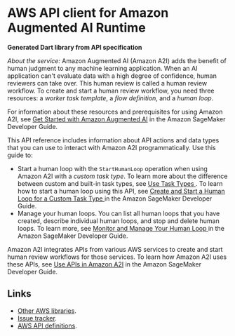 # AWS API client for Amazon Augmented AI Runtime

**Generated Dart library from API specification**

*About the service:*
Amazon Augmented AI (Amazon A2I) adds the benefit of human judgment to any
machine learning application. When an AI application can't evaluate data
with a high degree of confidence, human reviewers can take over. This human
review is called a human review workflow. To create and start a human review
workflow, you need three resources: a <i>worker task template</i>, a <i>flow
definition</i>, and a <i>human loop</i>.

For information about these resources and prerequisites for using Amazon
A2I, see <a
href="https://docs.aws.amazon.com/sagemaker/latest/dg/a2i-getting-started.html">Get
Started with Amazon Augmented AI</a> in the Amazon SageMaker Developer
Guide.

This API reference includes information about API actions and data types
that you can use to interact with Amazon A2I programmatically. Use this
guide to:

<ul>
<li>
Start a human loop with the <code>StartHumanLoop</code> operation when using
Amazon A2I with a <i>custom task type</i>. To learn more about the
difference between custom and built-in task types, see <a
href="https://docs.aws.amazon.com/sagemaker/latest/dg/a2i-task-types-general.html">Use
Task Types </a>. To learn how to start a human loop using this API, see <a
href="https://docs.aws.amazon.com/sagemaker/latest/dg/a2i-start-human-loop.html#a2i-instructions-starthumanloop">Create
and Start a Human Loop for a Custom Task Type </a> in the Amazon SageMaker
Developer Guide.
</li>
<li>
Manage your human loops. You can list all human loops that you have created,
describe individual human loops, and stop and delete human loops. To learn
more, see <a
href="https://docs.aws.amazon.com/sagemaker/latest/dg/a2i-monitor-humanloop-results.html">Monitor
and Manage Your Human Loop </a> in the Amazon SageMaker Developer Guide.
</li>
</ul>
Amazon A2I integrates APIs from various AWS services to create and start
human review workflows for those services. To learn how Amazon A2I uses
these APIs, see <a
href="https://docs.aws.amazon.com/sagemaker/latest/dg/a2i-api-references.html">Use
APIs in Amazon A2I</a> in the Amazon SageMaker Developer Guide.

## Links

- [Other AWS libraries](https://github.com/agilord/aws_client/tree/master/generated).
- [Issue tracker](https://github.com/agilord/aws_client/issues).
- [AWS API definitions](https://github.com/aws/aws-sdk-js/tree/master/apis).
